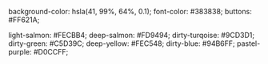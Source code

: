 <!-- COLOUR PALETTE -->
<!-- main -->
background-color: hsla(41, 99%, 64%, 0.1);
font-color: #383838;
buttons: #FF621A;

<!-- accents -->
light-salmon: #FECBB4;
deep-salmon: #FD9494;
dirty-turqoise: #9CD3D1;
dirty-green: #C5D39C;
deep-yellow: #FEC548;
dirty-blue: #94B6FF;
pastel-purple: #D0CCFF;
